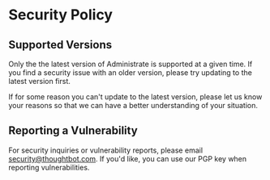 # Security Policy

## Supported Versions

Only the the latest version of Administrate is supported at a given time. If you find
a security issue with an older version, please try updating to the latest version first.

If for some reason you can't update to the latest version, please let us know your reasons
so that we can have a better understanding of your situation.

## Reporting a Vulnerability

For security inquiries or vulnerability reports, please email security@thoughtbot.com.
If you'd like, you can use our PGP key when reporting vulnerabilities.

